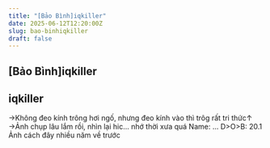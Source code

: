 ```yaml
---
title: "[Bảo Bình]iqkiller"
date: 2025-06-12T12:20:00Z
slug: bao-binhiqkiller
draft: false
---
```


## [Bảo Bình]iqkiller

## iqkiller

→Không đeo kính trông hơi ngố, nhưng đeo kính vào thì trôg rất tri thức↑
→Ảnh chụp lâu lắm rồi, nhìn lại hic... nhớ thời xưa quá
Name: ...
D>O>B: 20.1
Ảnh cách đây nhiều năm về trước
